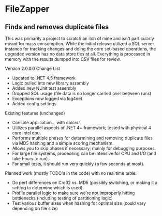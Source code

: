 FileZapper
==============

Finds and removes duplicate files
--------------

This was primarily a project to scratch an itch of mine and isn't particularly meant for mass consumption. While the initial release utilized a SQL server instance for tracking changes and doing the core set-based operations, the upgraded version has no data store ties at all. Everything is processed in memory with the results dumped into CSV files for review.

 Version 2.0.0.0 Change List
 - Updated to .NET 4.5 framework
 - Logic pulled into new library assembly
 - Added new NUnit test assembly
 - Dropped SQL usage (file data is no longer carried over between runs)
 - Exceptions now logged via log4net
 - Added config settings
 
Existing features (unchanged)
- Console application... with colors!
- Utilizes parallel aspects of .NET 4+ framework; tested with physical 4 core Intel cpu.
- Performs multiple phases for determining and removing duplicate files via MD5 hashing and a simple scoring mechanism.
- Allows you to skip phases if necessary; mainly for debugging purposes.
- For large file systems, processing can be intensive for CPU and I/O (and take hours to run).
- For small tests, it should run very quickly (a few seconds at most).

Planned work (mostly TODO's in the code) with no real time table:
- Do perf differences on Crc32 vs. MD5 (possibly switching, or making it a setting to determine which is used)
- Profile parallel logic to make sure we're not improperly hitting bottlenecks (including testing of partitioning logic)
- Test various buffer sizes when hashing for optimal size (could vary depending on file size)
